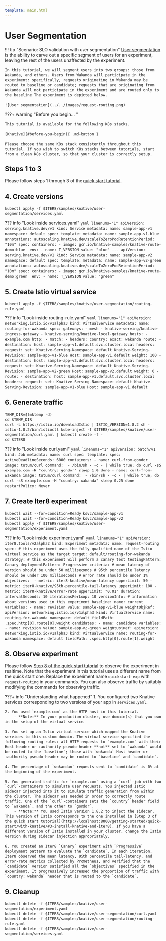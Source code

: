 ```yaml
---
template: main.html
---
```


# User Segmentation

!!! tip "Scenario: SLO validation with user segmentation"
    [User segmentation](../../../concepts/buildingblocks/#traffic-engineering) is the ability to carve out a specific segment of users for an experiment, leaving the rest of the users unaffected by the experiment.

    In this tutorial, we will segment users into two groups: those from Wakanda, and others. Users from Wakanda will participate in the experiment: specifically, requests originating in Wakanda may be routed to baseline or candidate; requests that are originating from Wakanda will not participate in the experiment and are routed only to the baseline The experiment is depicted below.

    ![User segmentation](../../images/request-routing.png)    

???+ warning "Before you begin... "

    This tutorial is available for the following K8s stacks.

    [Knative](#before-you-begin){ .md-button }

    Please choose the same K8s stack consistently throughout this tutorial. If you wish to switch K8s stacks between tutorials, start from a clean K8s cluster, so that your cluster is correctly setup.

## Steps 1 to 3
    
Please follow steps 1 through 3 of the [quick start tutorial](../../../getting-started/quick-start/#1-create-kubernetes-cluster).

## 4. Create versions
```shell
kubectl apply -f $ITER8/samples/knative/user-segmentation/services.yaml
```

??? info "Look inside services.yaml"
    ```yaml linenums="1"
    apiVersion: serving.knative.dev/v1
    kind: Service
    metadata:
      name: sample-app-v1
      namespace: default
    spec:
      template:
        metadata:
          name: sample-app-v1-blue
          annotations:
            autoscaling.knative.dev/scaleToZeroPodRetentionPeriod: "10m"
        spec:
          containers:
          - image: gcr.io/knative-samples/knative-route-demo:blue 
            env:
            - name: T_VERSION
              value: "blue"
    ---
    apiVersion: serving.knative.dev/v1
    kind: Service
    metadata:
      name: sample-app-v2
      namespace: default
    spec:
      template:
        metadata:
          name: sample-app-v2-green
          annotations:
            autoscaling.knative.dev/scaleToZeroPodRetentionPeriod: "10m"
        spec:
          containers:
          - image: gcr.io/knative-samples/knative-route-demo:green 
            env:
            - name: T_VERSION
              value: "green"
    ```


## 5. Create Istio virtual service
```shell
kubectl apply -f $ITER8/samples/knative/user-segmentation/routing-rule.yaml
```

??? info "Look inside routing-rule.yaml"
    ```yaml linenums="1"
    apiVersion: networking.istio.io/v1alpha3
    kind: VirtualService
    metadata:
      name: routing-for-wakanda
    spec:
      gateways:
      - mesh
      - knative-serving/knative-ingress-gateway
      - knative-serving/knative-local-gateway
      hosts:
      - example.com
      http:
      - match:
        - headers:
            country:
              exact: wakanda
        route:
        - destination:
            host: sample-app-v1.default.svc.cluster.local
          headers:
            request:
              set:
                Knative-Serving-Namespace: default
                Knative-Serving-Revision: sample-app-v1-blue
                Host: sample-app-v1.default
          weight: 100
        - destination:
            host: sample-app-v2.default.svc.cluster.local
          headers:
            request:
              set:
                Knative-Serving-Namespace: default
                Knative-Serving-Revision: sample-app-v2-green
                Host: sample-app-v2.default
          weight: 0
      - route:
        - destination:
            host: sample-app-v1.default.svc.cluster.local
          headers:
            request:
              set:
                Knative-Serving-Namespace: default
                Knative-Serving-Revision: sample-app-v1-blue
                Host: sample-app-v1.default
    ```

## 6. Generate traffic
```shell
TEMP_DIR=$(mktemp -d)
cd $TEMP_DIR
curl -L https://istio.io/downloadIstio | ISTIO_VERSION=1.8.2 sh -
istio-1.8.2/bin/istioctl kube-inject -f $ITER8/samples/knative/user-segmentation/curl.yaml | kubectl create -f -
cd $ITER8
```

??? info "Look inside curl.yaml"
    ```yaml linenums="1"
    apiVersion: batch/v1
    kind: Job
    metadata:
      name: curl
    spec:
      template:
        spec:
          activeDeadlineSeconds: 6000
          containers:
          - name: curl-from-gondor
            image: tutum/curl
            command: 
            - /bin/sh
            - -c
            - |
              while true; do
              curl -sS example.com -H "country: gondor"
              sleep 1.0
              done
          - name: curl-from-wakanda
            image: tutum/curl
            command: 
            - /bin/sh
            - -c
            - |
              while true; do
              curl -sS example.com -H "country: wakanda"
              sleep 0.25
              done
          restartPolicy: Never
    ```

## 7. Create Iter8 experiment
```shell
kubectl wait --for=condition=Ready ksvc/sample-app-v1
kubectl wait --for=condition=Ready ksvc/sample-app-v2
kubectl apply -f $ITER8/samples/knative/user-segmentation/experiment.yaml
```

??? info "Look inside experiment.yaml"
    ```yaml linenums="1"
    apiVersion: iter8.tools/v2alpha2
    kind: Experiment
    metadata:
      name: request-routing
    spec:
      # this experiment uses the fully-qualified name of the Istio virtual service as the target
      target: default/routing-for-wakanda
      strategy:
        # this experiment will perform a canary test
        testingPattern: Canary
        deploymentPattern: Progressive
      criteria:
        # mean latency of version should be under 50 milliseconds
        # 95th percentile latency should be under 100 milliseconds
        # error rate should be under 1%
        objectives: 
        - metric: iter8-knative/mean-latency
          upperLimit: 50
        - metric: iter8-knative/95th-percentile-tail-latency
          upperLimit: 100
        - metric: iter8-knative/error-rate
          upperLimit: "0.01"
      duration:
        intervalSeconds: 10
        iterationsPerLoop: 10
      versionInfo:
        # information about versions used in this experiment
        baseline:
          name: current
          variables:
          - name: revision
            value: sample-app-v1-blue
          weightObjRef:
            apiVersion: networking.istio.io/v1alpha3
            kind: VirtualService
            name: routing-for-wakanda
            namespace: default
            fieldPath: .spec.http[0].route[0].weight
        candidates:
        - name: candidate
          variables:
          - name: revision
            value: sample-app-v2-green
          weightObjRef:
            apiVersion: networking.istio.io/v1alpha3
            kind: VirtualService
            name: routing-for-wakanda
            namespace: default
            fieldPath: .spec.http[0].route[1].weight
    ```

## 8. Observe experiment
Please follow [Step 8 of the quick start tutorial](../../../getting-started/quick-start/#8-observe-experiment) to observe the experiment in realtime. Note that the experiment in this tutorial uses a different name from the quick start one. Replace the experiment name `quickstart-exp` with `request-routing` in your commands. You can also observe traffic by suitably modifying the commands for observing traffic.

???+ info "Understanding what happened"
    1. You configured two Knative services corresponding to two versions of your app in `services.yaml`.

    2. You used `example.com` as the HTTP host in this tutorial.
        - **Note:** In your production cluster, use domain(s) that you own in the setup of the virtual service.

    3. You set up an Istio virtual service which mapped the Knative services to this custom domain. The virtual service specified the following routing rules: all HTTP requests to `example.com` with their Host header or :authority pseudo-header **not** set to `wakanda` would be routed to the `baseline`; those with `wakanda` Host header or :authority pseudo-header may be routed to `baseline` and `candidate`.
    
    4. The percentage of `wakandan` requests sent to `candidate` is 0% at the beginning of the experiment.

    5. You generated traffic for `example.com` using a `curl`-job with two `curl`-containers to simulate user requests. You injected Istio sidecar injected into it to simulate traffic generation from within the cluster. The sidecar was needed in order to correctly route traffic. One of the `curl`-containers sets the `country` header field to `wakanda`, and the other to `gondor`.
        - **Note:** You used Istio version 1.8.2 to inject the sidecar. This version of Istio corresponds to the one installed in [Step 3 of the quick start tutorial](http://localhost:8000/getting-started/quick-start/with-knative/#3-install-knative-and-iter8). If you have a different version of Istio installed in your cluster, change the Istio version during sidecar injection appropriately.
    
    6. You created an Iter8 `Canary` experiment with `Progressive` deployment pattern to evaluate the `candidate`. In each iteration, Iter8 observed the mean latency, 95th percentile tail-latency, and error-rate metrics collected by Prometheus, and verified that the `candidate` version satisfied all the `objectives` specified in the experiment. It progressively increased the proportion of traffic with `country: wakanda` header that is routed to the `candidate`.

## 9. Cleanup
```shell
kubectl delete -f $ITER8/samples/knative/user-segmentation/experiment.yaml
kubectl delete -f $ITER8/samples/knative/user-segmentation/curl.yaml
kubectl delete -f $ITER8/samples/knative/user-segmentation/routing-rule.yaml
kubectl delete -f $ITER8/samples/knative/user-segmentation/services.yaml
```
